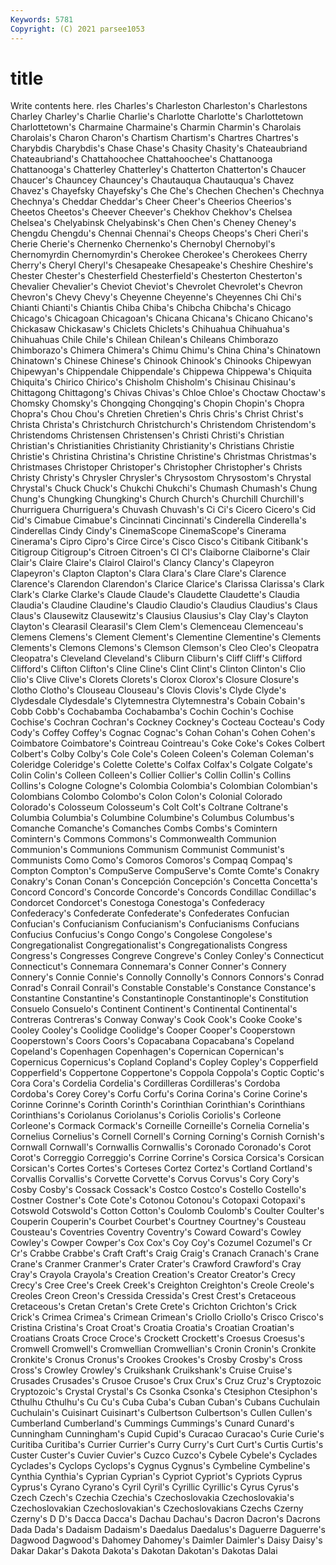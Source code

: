 ```yaml
---
Keywords: 5781
Copyright: (C) 2021 parsee1053
---
```


# title

Write contents here.
rles Charles's Charleston Charleston's Charlestons Charley Charley's Charlie Charlie's
Charlotte Charlotte's Charlottetown Charlottetown's Charmaine Charmaine's Charmin Charmin's Charolais Charolais's
Charon Charon's Chartism Chartism's Chartres Chartres's Charybdis Charybdis's Chase Chase's
Chasity Chasity's Chateaubriand Chateaubriand's Chattahoochee Chattahoochee's Chattanooga Chattanooga's Chatterley Chatterley's
Chatterton Chatterton's Chaucer Chaucer's Chauncey Chauncey's Chautauqua Chautauqua's Chavez Chavez's
Chayefsky Chayefsky's Che Che's Chechen Chechen's Chechnya Chechnya's Cheddar Cheddar's
Cheer Cheer's Cheerios Cheerios's Cheetos Cheetos's Cheever Cheever's Chekhov Chekhov's
Chelsea Chelsea's Chelyabinsk Chelyabinsk's Chen Chen's Cheney Cheney's Chengdu Chengdu's
Chennai Chennai's Cheops Cheops's Cheri Cheri's Cherie Cherie's Chernenko Chernenko's
Chernobyl Chernobyl's Chernomyrdin Chernomyrdin's Cherokee Cherokee's Cherokees Cherry Cherry's Cheryl
Cheryl's Chesapeake Chesapeake's Cheshire Cheshire's Chester Chester's Chesterfield Chesterfield's Chesterton
Chesterton's Chevalier Chevalier's Cheviot Cheviot's Chevrolet Chevrolet's Chevron Chevron's Chevy
Chevy's Cheyenne Cheyenne's Cheyennes Chi Chi's Chianti Chianti's Chiantis Chiba
Chiba's Chibcha Chibcha's Chicago Chicago's Chicagoan Chicagoan's Chicana Chicana's Chicano
Chicano's Chickasaw Chickasaw's Chiclets Chiclets's Chihuahua Chihuahua's Chihuahuas Chile Chile's
Chilean Chilean's Chileans Chimborazo Chimborazo's Chimera Chimera's Chimu Chimu's China
China's Chinatown Chinatown's Chinese Chinese's Chinook Chinook's Chinooks Chipewyan Chipewyan's
Chippendale Chippendale's Chippewa Chippewa's Chiquita Chiquita's Chirico Chirico's Chisholm Chisholm's
Chisinau Chisinau's Chittagong Chittagong's Chivas Chivas's Chloe Chloe's Choctaw Choctaw's
Chomsky Chomsky's Chongqing Chongqing's Chopin Chopin's Chopra Chopra's Chou Chou's
Chretien Chretien's Chris Chris's Christ Christ's Christa Christa's Christchurch Christchurch's
Christendom Christendom's Christendoms Christensen Christensen's Christi Christi's Christian Christian's Christianities
Christianity Christianity's Christians Christie Christie's Christina Christina's Christine Christine's Christmas
Christmas's Christmases Christoper Christoper's Christopher Christopher's Christs Christy Christy's Chrysler
Chrysler's Chrysostom Chrysostom's Chrystal Chrystal's Chuck Chuck's Chukchi Chukchi's Chumash
Chumash's Chung Chung's Chungking Chungking's Church Church's Churchill Churchill's Churriguera
Churriguera's Chuvash Chuvash's Ci Ci's Cicero Cicero's Cid Cid's Cimabue
Cimabue's Cincinnati Cincinnati's Cinderella Cinderella's Cinderellas Cindy Cindy's CinemaScope CinemaScope's
Cinerama Cinerama's Cipro Cipro's Circe Circe's Cisco Cisco's Citibank Citibank's
Citigroup Citigroup's Citroen Citroen's Cl Cl's Claiborne Claiborne's Clair Clair's
Claire Claire's Clairol Clairol's Clancy Clancy's Clapeyron Clapeyron's Clapton Clapton's
Clara Clara's Clare Clare's Clarence Clarence's Clarendon Clarendon's Clarice Clarice's
Clarissa Clarissa's Clark Clark's Clarke Clarke's Claude Claude's Claudette Claudette's
Claudia Claudia's Claudine Claudine's Claudio Claudio's Claudius Claudius's Claus Claus's
Clausewitz Clausewitz's Clausius Clausius's Clay Clay's Clayton Clayton's Clearasil Clearasil's
Clem Clem's Clemenceau Clemenceau's Clemens Clemens's Clement Clement's Clementine Clementine's
Clements Clements's Clemons Clemons's Clemson Clemson's Cleo Cleo's Cleopatra Cleopatra's
Cleveland Cleveland's Cliburn Cliburn's Cliff Cliff's Clifford Clifford's Clifton Clifton's
Cline Cline's Clint Clint's Clinton Clinton's Clio Clio's Clive Clive's
Clorets Clorets's Clorox Clorox's Closure Closure's Clotho Clotho's Clouseau Clouseau's
Clovis Clovis's Clyde Clyde's Clydesdale Clydesdale's Clytemnestra Clytemnestra's Cobain Cobain's
Cobb Cobb's Cochabamba Cochabamba's Cochin Cochin's Cochise Cochise's Cochran Cochran's
Cockney Cockney's Cocteau Cocteau's Cody Cody's Coffey Coffey's Cognac Cognac's
Cohan Cohan's Cohen Cohen's Coimbatore Coimbatore's Cointreau Cointreau's Coke Coke's
Cokes Colbert Colbert's Colby Colby's Cole Cole's Coleen Coleen's Coleman
Coleman's Coleridge Coleridge's Colette Colette's Colfax Colfax's Colgate Colgate's Colin
Colin's Colleen Colleen's Collier Collier's Collin Collin's Collins Collins's Cologne
Cologne's Colombia Colombia's Colombian Colombian's Colombians Colombo Colombo's Colon Colon's
Colonial Colorado Colorado's Colosseum Colosseum's Colt Colt's Coltrane Coltrane's Columbia
Columbia's Columbine Columbine's Columbus Columbus's Comanche Comanche's Comanches Combs Combs's
Comintern Comintern's Commons Commons's Commonwealth Communion Communion's Communions Communism Communist
Communist's Communists Como Como's Comoros Comoros's Compaq Compaq's Compton Compton's
CompuServe CompuServe's Comte Comte's Conakry Conakry's Conan Conan's Concepción Concepción's
Concetta Concetta's Concord Concord's Concorde Concorde's Concords Condillac Condillac's Condorcet
Condorcet's Conestoga Conestoga's Confederacy Confederacy's Confederate Confederate's Confederates Confucian Confucian's
Confucianism Confucianism's Confucianisms Confucians Confucius Confucius's Congo Congo's Congolese Congolese's
Congregationalist Congregationalist's Congregationalists Congress Congress's Congresses Congreve Congreve's Conley Conley's
Connecticut Connecticut's Connemara Connemara's Conner Conner's Connery Connery's Connie Connie's
Connolly Connolly's Connors Connors's Conrad Conrad's Conrail Conrail's Constable Constable's
Constance Constance's Constantine Constantine's Constantinople Constantinople's Constitution Consuelo Consuelo's Continent
Continent's Continental Continental's Contreras Contreras's Conway Conway's Cook Cook's Cooke
Cooke's Cooley Cooley's Coolidge Coolidge's Cooper Cooper's Cooperstown Cooperstown's Coors
Coors's Copacabana Copacabana's Copeland Copeland's Copenhagen Copenhagen's Copernican Copernican's Copernicus
Copernicus's Copland Copland's Copley Copley's Copperfield Copperfield's Coppertone Coppertone's Coppola
Coppola's Coptic Coptic's Cora Cora's Cordelia Cordelia's Cordilleras Cordilleras's Cordoba
Cordoba's Corey Corey's Corfu Corfu's Corina Corina's Corine Corine's Corinne
Corinne's Corinth Corinth's Corinthian Corinthian's Corinthians Corinthians's Coriolanus Coriolanus's Coriolis
Coriolis's Corleone Corleone's Cormack Cormack's Corneille Corneille's Cornelia Cornelia's Cornelius
Cornelius's Cornell Cornell's Corning Corning's Cornish Cornish's Cornwall Cornwall's Cornwallis
Cornwallis's Coronado Coronado's Corot Corot's Correggio Correggio's Corrine Corrine's Corsica
Corsica's Corsican Corsican's Cortes Cortes's Corteses Cortez Cortez's Cortland Cortland's
Corvallis Corvallis's Corvette Corvette's Corvus Corvus's Cory Cory's Cosby Cosby's
Cossack Cossack's Costco Costco's Costello Costello's Costner Costner's Cote Cote's
Cotonou Cotonou's Cotopaxi Cotopaxi's Cotswold Cotswold's Cotton Cotton's Coulomb Coulomb's
Coulter Coulter's Couperin Couperin's Courbet Courbet's Courtney Courtney's Cousteau Cousteau's
Coventries Coventry Coventry's Coward Coward's Cowley Cowley's Cowper Cowper's Cox
Cox's Coy Coy's Cozumel Cozumel's Cr Cr's Crabbe Crabbe's Craft
Craft's Craig Craig's Cranach Cranach's Crane Crane's Cranmer Cranmer's Crater
Crater's Crawford Crawford's Cray Cray's Crayola Crayola's Creation Creation's Creator
Creator's Crecy Crecy's Cree Cree's Creek Creek's Creighton Creighton's Creole
Creole's Creoles Creon Creon's Cressida Cressida's Crest Crest's Cretaceous Cretaceous's
Cretan Cretan's Crete Crete's Crichton Crichton's Crick Crick's Crimea Crimea's
Crimean Crimean's Criollo Criollo's Crisco Crisco's Cristina Cristina's Croat Croat's
Croatia Croatia's Croatian Croatian's Croatians Croats Croce Croce's Crockett Crockett's
Croesus Croesus's Cromwell Cromwell's Cromwellian Cromwellian's Cronin Cronin's Cronkite Cronkite's
Cronus Cronus's Crookes Crookes's Crosby Crosby's Cross Cross's Crowley Crowley's
Cruikshank Cruikshank's Cruise Cruise's Crusades Crusades's Crusoe Crusoe's Crux Crux's
Cruz Cruz's Cryptozoic Cryptozoic's Crystal Crystal's Cs Csonka Csonka's Ctesiphon
Ctesiphon's Cthulhu Cthulhu's Cu Cu's Cuba Cuba's Cuban Cuban's Cubans
Cuchulain Cuchulain's Cuisinart Cuisinart's Culbertson Culbertson's Cullen Cullen's Cumberland Cumberland's
Cummings Cummings's Cunard Cunard's Cunningham Cunningham's Cupid Cupid's Curacao Curacao's
Curie Curie's Curitiba Curitiba's Currier Currier's Curry Curry's Curt Curt's
Curtis Curtis's Custer Custer's Cuvier Cuvier's Cuzco Cuzco's Cybele Cybele's
Cyclades Cyclades's Cyclops Cyclops's Cygnus Cygnus's Cymbeline Cymbeline's Cynthia Cynthia's
Cyprian Cyprian's Cypriot Cypriot's Cypriots Cyprus Cyprus's Cyrano Cyrano's Cyril
Cyril's Cyrillic Cyrillic's Cyrus Cyrus's Czech Czech's Czechia Czechia's Czechoslovakia
Czechoslovakia's Czechoslovakian Czechoslovakian's Czechoslovakians Czechs Czerny Czerny's D D's Dacca
Dacca's Dachau Dachau's Dacron Dacron's Dacrons Dada Dada's Dadaism Dadaism's
Daedalus Daedalus's Daguerre Daguerre's Dagwood Dagwood's Dahomey Dahomey's Daimler Daimler's
Daisy Daisy's Dakar Dakar's Dakota Dakota's Dakotan Dakotan's Dakotas Dalai
